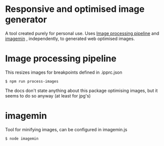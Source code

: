 
# Responsive and optimised image generator

A tool created purely for personal use. Uses [Image processing pipeline](https://marcus-cemes.gitbook.io/image-processing-pipeline/) and [imagemin](https://www.npmjs.com/package/imagemin) , independently, to generated web optimised images.

# Image processing pipeline

This resizes images for breakpoints defined in .ipprc.json

`$ npm run process-images`

The docs don't state anything about this package optimising images, but it seems to do so anyway (at least for jpg's)

# imagemin

Tool for minifying images, can be configured in imagemin.js

`$ node imagemin`
